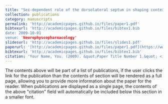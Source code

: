 ```yaml
---
title: "Sex-dependent role of the dorsolateral septum in shaping contextual cocaine memory strength"
collection: publications
category: manuscripts
permalink: 'http://academicpages.github.io/files/paper1.pdf'
bibtexurl: 'http://academicpages.github.io/files/bibtex1.bib
date: 2009-10-01
venue: 'Neurophyscopharmacology'
slidesurl: 'http://academicpages.github.io/files/slides1.pdf'
paperurl: '[http://academicpages.github.io/files/paper1.pdf](https://www.sciencedirect.com/science/article/pii/S0028390825001650#:~:text=Together%20these%20findings%20suggest%20that,progression%20of%20cocaine%20use%20disorder.)'
bibtexurl: 'http://academicpages.github.io/files/bibtex1.bib'
citation: 'Your Name, You. (2009). &quot;Paper Title Number 1.&quot; <i>Journal 1</i>. 1(1).'
---
```

The contents above will be part of a list of publications, if the user clicks the link for the publication than the contents of section will be rendered as a full page, allowing you to provide more information about the paper for the reader. When publications are displayed as a single page, the contents of the above "citation" field will automatically be included below this section in a smaller font.

